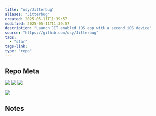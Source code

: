 ```yaml
---
title: "osy/Jitterbug"
aliases: "Jitterbug"
created: 2025-05-11T11:39:57
modified: 2025-05-11T11:39:57
description: "Launch JIT enabled iOS app with a second iOS device"
source: "https://github.com/osy/Jitterbug"
tags:
  - "star"
tags-link:
type: "repo"
---
```

## Repo Meta

![](https://img.shields.io/github/stars/osy/Jitterbug?style=for-the-badge&label=stars) ![](https://img.shields.io/github/repo-size/osy/Jitterbug?style=for-the-badge&label=size) ![](https://img.shields.io/github/created-at/osy/Jitterbug?style=for-the-badge&label=since)

[![](https://github-readme-stats.vercel.app/api/pin/?username=osy&repo=Jitterbug&bg_color=00000000)](https://github.com/osy/Jitterbug)

## Notes

